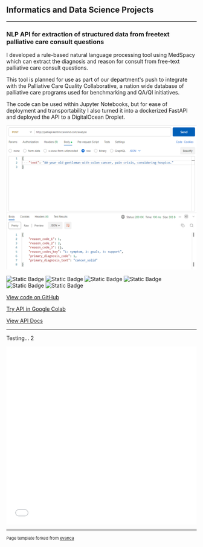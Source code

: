 ## Informatics and Data Science Projects

---

### NLP API for extraction of structured data from freetext palliative care consult questions


I developed a rule-based natural language processing tool using MedSpacy which can extract the diagnosis and reason for consult from free-text palliative care consult questions. 

This tool is planned for use as part of our department's push to integrate with the Palliative Care Quality Collaborative, a nation wide database of palliative care programs used for benchmarking and QA/QI initiatives.

The code can be used within Jupyter Notebooks, but for ease of deployment and transportability I also turned it into a dockerized FastAPI and deployed the API to a DigitalOcean Droplet.

<img src="images/api.png?raw=true"/>

<img alt="Static Badge" src="https://img.shields.io/badge/Python-grey?logo=Python"> <img alt="Static Badge" src="https://img.shields.io/badge/Pandas-grey?logo=Pandas">
 <img alt="Static Badge" src="https://img.shields.io/badge/spaCy-grey?logo=spaCy"> <img alt="Static Badge" src="https://img.shields.io/badge/FastAPI-grey?logo=fastAPI"> <img alt="Static Badge" src="https://img.shields.io/badge/Docker-grey?logo=Docker"> <img alt="Static Badge" src="https://img.shields.io/badge/DigitalOcean-grey?logo=DigitalOcean">

 [View code on GitHub](https://github.com/kmacman/Palliative-Consult-NLP)

 [Try API in Google Colab](https://colab.research.google.com/drive/16JjCPyPETtcCCg1V32wj3jnYWnqQTs-V?usp=sharing)

 [View API Docs](http://palliapi.kentmccannmd.com/docs#/default/analyze_text_analyze_post)

---
Testing... 2
<iframe src="images\timeseries.html" width="100%" height="470" frameborder="0" style="border: none; display: block; margin: auto;"></iframe>

---
<p style="font-size:11px">Page template forked from <a href="https://github.com/evanca/quick-portfolio">evanca</a></p>
<!-- Remove above link if you don't want to attibute -->
